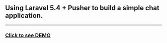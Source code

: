## Using Laravel 5.4 + Pusher to build a simple chat application.

--------------------------------------------------------
### __[Click to see DEMO](http://projectpage.ca)__
